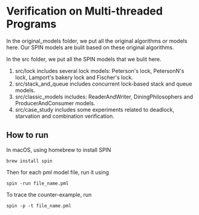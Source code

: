 # Verification on Multi-threaded Programs

In the original_models folder, we put all the original algorithms or models here. Our SPIN models are bulit based on these original algorithms.

In the src folder, we put all the SPIN models that we bulit here.

1) src/lock includes several lock models: Peterson's lock, PetersonN's lock, Lamport's bakery lock and Fischer's lock.
2) src/stack_and_queue includes concurrent lock-based stack and queue models.
3) src/classic_models includes: ReaderAndWriter, DiningPhilosophers and ProducerAndConsumer models.
4) src/case_study includes some experiments related to deadlock, starvation and combination verification.

## How to run

In macOS, using homebrew to install SPIN
```
brew install spin
```
Then for each pml model file, run it using
```
spin -run file_name.pml
```
To trace the counter-example, run
```
spin -p -t file_name.pml
```